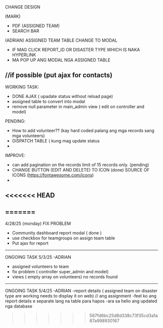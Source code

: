 CHANGE DESIGN

(MARK)
- PDF (ASSIGNED TEAM)
- SEARCH BAR

(ADRIAN)
ASSIGNED TEAM TABLE CHANGE TO MODAL
- IF MAG CLICK REPORT_ID OR DISASTER TYPE WHICH IS NAKA HYPERLINK
- MA POP UP ANG MODAL NGA ASSIGNED TABLE



//if possible (put ajax for contacts)
-------------------------------------------------------------------------------------------------
WORKING TASK: 
- DONE AJAX ( upadate status without reload page)
- assigned table to convert into modal
- remove null parameter in main_admin view ( edit on controller and model)

PENDING: 
- How to add volunteer?? (kay hard coded palang ang mga records sang mga volunteers)
- DISPATCH TABLE ( kung mag update status 
- 

IMPROVE: 
- can add pagination on the records limit of 15 records only. (pending) 
- CHANGE BUTTON (EDIT AND DELETE)  TO ICON (done) 
 SOURCE OF ICONS (https://fontawesome.com/icons)
-

<<<<<<< HEAD
---------------------------------------------------------------
=======
----------------------------------------------------------------------------------
4/28/25  (monday) 
FIX PROBLEM 
- Community dashboard report modal ( done ) 
- use checkbox for teamgroups on assign team table
- Put ajax for report

--------------------------------------------------------
ONGOING TASK 5/3/25 -ADRIAN  
- assigned volunteers to team
- fix problem ( controller super_admin and model) 
- views ( empty array on volunteers) no records found

 -----------------------------------------------------
 ONGOING TASK 5/4/25 -ADRIAN
 -report details ( assigned team on disaster type are working needs to display it on web) // ang assignment
 -feel ko ang report details e separate lang na table para hapos
 -ara sa helio ang updated nga database
>>>>>>> 567fd6bc25d8d338c73f35cd3a1a87a998930167

  
